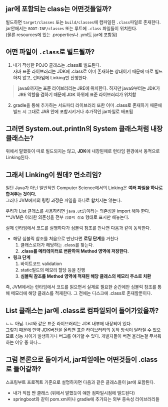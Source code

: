 ## jar에 포함되는 class는 어떤것들일까?
빌드하면 `target/classes` 또는 `build/classes`에 컴파일된 `.class`파일로 존재한다.  
jar안에서는 `BOOT-INF/classes` 또는 루트에 `.class` 파일들이 위치한다.  
(물론 resources에 있는 .properties나 .yml도 jar에 포함됨)


## 어떤 파일이 `.class`로 빌드될까?
1. 내가 작성한 POJO 클래스는 .class로 빌드된다.  
   자바 표준 라이브러리는 JDK에 .class로 이미 존재하는 상태이기 때문에 따로 빌드하지 않고, 런타임에 Linking만 진행한다.
  > **java8까지는 표준 라이브러리는 JRE에 위치한다.**
  > **하지만 java9부터는 JDK가 JRE 역할을 겸하기 때문에 JDK 하위에 표준 라이브러리가 위치함**

2. gradle을 통해 추가하는 서드파티 라이브러리 또한 이미 .class로 존재하기 때문에 빌드 시 그대로 JAR 안에 포함시키거나 추가적인 jar파일로 배포됨


## 그러면 System.out.println의 System 클래스처럼 내장 클래스는?
위에서 말했듯이 따로 빌드되지는 않고, **JDK**에 내장된채로 런타임 환경에서 동적으로 Linking된다.


## 그래서 Linking이 뭔데? 먼소리임?
일단 Java가 아닌 일반적인 Computer Science에서의 Linking은 **여러 파일을 하나로 합쳐주는 것이다.**  
그러나 JVM에서의 링킹 과정은 파일을 하나로 합치지는 않는다.

우리가 List 클래스를 사용하려면 `java.util`이라는 의존성을 import 해야 한다.
**JVM은 이러한 의존성을 전부 `심볼릭 참조` 형태로 표시만 해놓는다.

실제 런타임에서 코드를 실행하다가 심볼릭 참조를 만나면 다음과 같이 동작한다.
- 해당 심볼릭 참조를 처음으로 만났다면 **로딩 단계**를 거친다
	1. 클래스로더가 해당하는 .class를 찾는다.
	2. **.class를 메타데이터로 변환하여 Method 영역에 저장한다.**
- **링크 단계**
	1. 바이트코드 validation
	2. static필드의 메모리 할당 등을 진행
	3. **심볼릭 참조를 Method 영역에 적재된 해당 클래스의 메모리 주소로 치환**

즉, JVM에서는 런타임에서 코드를 읽으면서 실제로 필요한 순간에만 심볼릭 참조를 통해 메모리에 해당 클래스를 적재한다.
그 전에는 디스크에 .class로 존재할뿐이다.


## List 클래스는 jar에 .class로 컴파일되어 들어가있을까?
ㄴㄴ 아님. List와 같은 표준 라이브러리는 JDK 내부에 내장되어 있다.  
그렇기 때문에 만약 JDK버전을 올리면 표준 라이브러리의 동작 방식이 달라질 수 있으므로 성능 차이가 발생하거나 버그를 야기할 수 있다.
개발자들이 버전 올리는걸 무서워하는 이유 중 하나...


## 그럼 본론으로 돌아가서, jar파일에는 어떤것들이 .class로 들어갈까?
스프링부트 프로젝트 기준으로 설명하자면 다음과 같은 클래스들이 jar에 포함된다.
- 내가 직접 짠 클래스 (위에서 말했듯이 얘만 컴파일시점에 빌드된다)
- springboot와 같이 pom.xml이나 gradle에 추가되는 외부 종속성 라이브러리들
